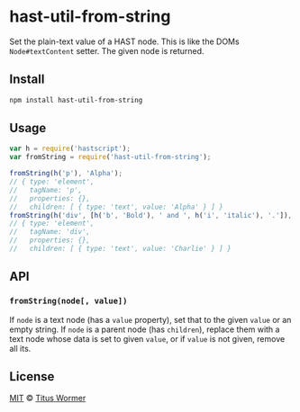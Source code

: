 <!--This file is generated by `build-packages.js`-->

# hast-util-from-string

Set the plain-text value of a HAST node.
This is like the DOMs `Node#textContent` setter.
The given node is returned.

## Install

```sh
npm install hast-util-from-string
```

## Usage

```javascript
var h = require('hastscript');
var fromString = require('hast-util-from-string');

fromString(h('p'), 'Alpha');
// { type: 'element',
//   tagName: 'p',
//   properties: {},
//   children: [ { type: 'text', value: 'Alpha' } ] }
fromString(h('div', [h('b', 'Bold'), ' and ', h('i', 'italic'), '.']), 'Charlie');
// { type: 'element',
//   tagName: 'div',
//   properties: {},
//   children: [ { type: 'text', value: 'Charlie' } ] }
```

## API

### `fromString(node[, value])`

If `node` is a text node (has a `value` property), set that to
the given `value` or an empty string.
If `node` is a parent node (has `children`), replace them with
a text node whose data is set to given `value`, or if `value` is
not given, remove all its.

## License

[MIT](https://github.com/rehypejs/rehype-minify/blob/master/license) © [Titus Wormer](http://wooorm.com)
